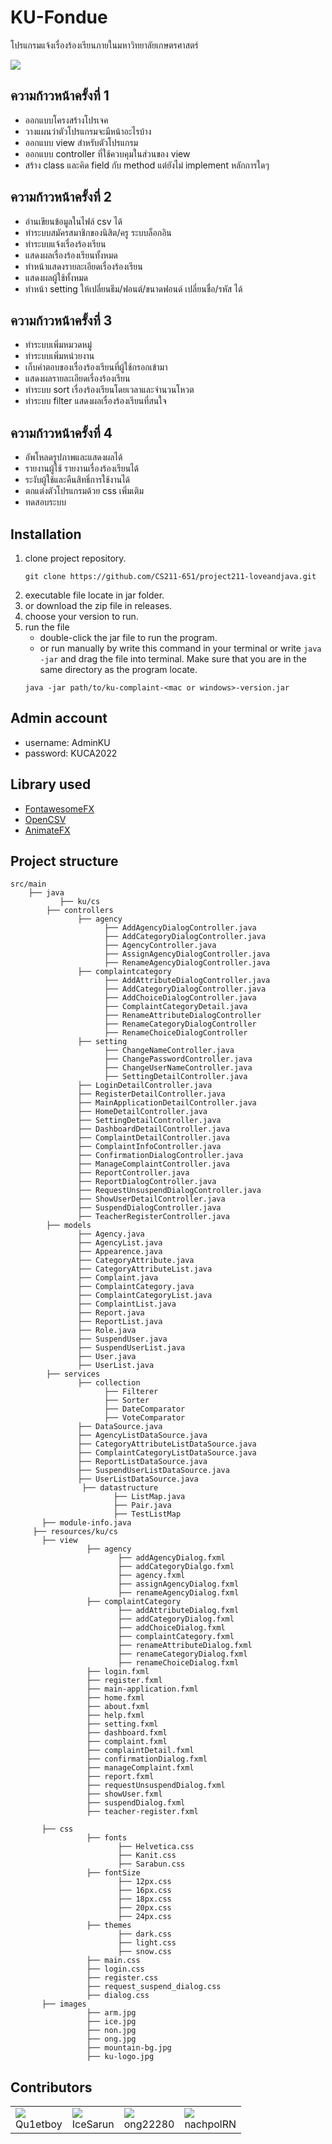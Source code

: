# KU-Fondue

โปรแกรมแจ้งเรื่องร้องเรียนภายในมหาวิทยาลัยเกษตรศาสตร์

![](readme_image/program_sample.png)

## ความก้าวหน้าครั้งที่ 1

- ออกแบบโครงสร้างโปรเจค
- วางแผนว่าตัวโปรแกรมจะมีหน้าอะไรบ้าง
- ออกแบบ view สําหรับตัวโปรแกรม
- ออกแบบ controller ที่ใช้ควบคุมในส่วนของ view
- สร้าง class และคิด field กับ method แต่ยังไม่ implement หลักการใดๆ

## ความก้าวหน้าครั้งที่ 2

- อ่านเขียนข้อมูลในไฟล์ csv ได้
- ทําระบบสมัครสมาชิกของนิสิต/ครู ระบบล็อกอิน
- ทําระบบแจ้งเรื่องร้องเรียน
- แสดงผลเรื่องร้องเรียนทั้งหมด
- ทําหน้าแสดงรายละเอียดเรื่องร้องเรียน
- แสดงผลผู้ใช้ทั้งหมด
- ทําหน้า setting ให้เปลี่ยนธีม/ฟอนต์/ขนาดฟอนด์ เปลี่ยนชื่อ/รหัส ได้

## ความก้าวหน้าครั้งที่ 3

- ทําระบบเพิ่มหมวดหมู่
- ทําระบบเพิ่มหน่วยงาน
- เก็บคําตอบของเรื่องร้องเรียนที่ผู้ใช้กรอกเข้ามา
- แสดงผลรายละเอียดเรื่องร้องเรียน
- ทําระบบ sort เรื่องร้องเรียนโดยเวลาและจํานวนโหวต
- ทําระบบ filter แสดงผลเรื่องร้องเรียนที่สนใจ

## ความก้าวหน้าครั้งที่ 4

- อัพโหลดรูปภาพและแสดงผลได้
- รายงานผู้ใช้ รายงานเรื่องร้องเรียนได้
- ระงับผู้ใช้และคืนสิทธิ์การใช้งานได้
- ตกแต่งตัวโปรแกรมด้วย css เพิ่มเติม
- ทดสอบระบบ

## Installation

1. clone project repository.
   ```
   git clone https://github.com/CS211-651/project211-loveandjava.git
   ```
2. executable file locate in jar folder.
3. or download the zip file in releases.
4. choose your version to run.
5. run the file
   - double-click the jar file to run the program.
   - or run manually by write this command in your terminal or write `java -jar` and drag the file into terminal. Make sure that you are in the same directory as the program locate.
   ```
   java -jar path/to/ku-complaint-<mac or windows>-version.jar
   ```

## Admin account

- username: AdminKU
- password: KUCA2022

## Library used

- [FontawesomeFX](https://mvnrepository.com/artifact/de.jensd/fontawesomefx-fontawesome/4.7.0-9.1.2)
- [OpenCSV](https://opencsv.sourceforge.net/)
- [AnimateFX](https://github.com/Typhon0/AnimateFX)

## Project structure

```
src/main
    ├── java
           ├── ku/cs
		├── controllers
		       ├── agency
		             ├── AddAgencyDialogController.java
		             ├── AddCategoryDialogController.java
		             ├── AgencyController.java
		             ├── AssignAgencyDialogController.java
		             ├── RenameAgencyDialogController.java
		       ├── complaintcategory
		             ├── AddAttributeDialogController.java
		             ├── AddCategoryDialogController.java
		             ├── AddChoiceDialogController.java
		             ├── ComplaintCategoryDetail.java
		             ├── RenameAttributeDialogController
		             ├── RenameCategoryDialogController
		             ├── RenameChoiceDialogController
		       ├── setting
		             ├── ChangeNameController.java
		             ├── ChangePasswordController.java
		             ├── ChangeUserNameController.java
		             ├── SettingDetailController.java
		       ├── LoginDetailController.java
		       ├── RegisterDetailController.java
		       ├── MainApplicationDetailController.java
		       ├── HomeDetailController.java
		       ├── SettingDetailController.java
		       ├── DashboardDetailController.java
		       ├── ComplaintDetailController.java
		       ├── ComplaintInfoController.java
		       ├── ConfirmationDialogController.java
		       ├── ManageComplaintController.java
		       ├── ReportController.java
		       ├── ReportDialogController.java
		       ├── RequestUnsuspendDialogController.java
		       ├── ShowUserDetailController.java
		       ├── SuspendDialogController.java
		       ├── TeacherRegisterController.java
		├── models
		       ├── Agency.java
		       ├── AgencyList.java
		       ├── Appearence.java
		       ├── CategoryAttribute.java
		       ├── CategoryAttributeList.java
		       ├── Complaint.java
		       ├── ComplaintCategory.java
		       ├── ComplaintCategoryList.java
		       ├── ComplaintList.java
		       ├── Report.java
		       ├── ReportList.java
		       ├── Role.java
		       ├── SuspendUser.java
		       ├── SuspendUserList.java
		       ├── User.java
		       ├── UserList.java
		├── services
		       ├── collection
		             ├── Filterer
		             ├── Sorter
		             ├── DateComparator
		             ├── VoteComparator
		       ├── DataSource.java
		       ├── AgencyListDataSource.java
		       ├── CategoryAttributeListDataSource.java
		       ├── ComplaintCategoryListDataSource.java
		       ├── ReportListDataSource.java
		       ├── SuspendUserListDataSource.java
		       ├── UserListDataSource.java
                ├── datastructure
                       ├── ListMap.java
                       ├── Pair.java
                       ├── TestListMap
	   ├── module-info.java
     ├── resources/ku/cs
	   ├── view
                 ├── agency
                        ├── addAgencyDialog.fxml
                        ├── addCategoryDialgo.fxml
                        ├── agency.fxml
                        ├── assignAgencyDialog.fxml
                        ├── renameAgencyDialog.fxml
                 ├── complaintCategory
                        ├── addAttributeDialog.fxml
                        ├── addCategoryDialog.fxml
                        ├── addChoiceDialog.fxml
                        ├── complaintCategory.fxml
                        ├── renameAttributeDialog.fxml
                        ├── renameCategoryDialog.fxml
                        ├── renameChoiceDialog.fxml
                 ├── login.fxml
                 ├── register.fxml
                 ├── main-application.fxml
                 ├── home.fxml
                 ├── about.fxml
                 ├── help.fxml
                 ├── setting.fxml
                 ├── dashboard.fxml
                 ├── complaint.fxml
                 ├── complaintDetail.fxml
                 ├── confirmationDialog.fxml
                 ├── manageComplaint.fxml
                 ├── report.fxml
                 ├── requestUnsuspendDialog.fxml
                 ├── showUser.fxml
                 ├── suspendDialog.fxml
                 ├── teacher-register.fxml

	   ├── css
                 ├── fonts
                        ├── Helvetica.css
                        ├── Kanit.css
                        ├── Sarabun.css
                 ├── fontSize
                        ├── 12px.css
                        ├── 16px.css
                        ├── 18px.css
                        ├── 20px.css
                        ├── 24px.css
                 ├── themes
                        ├── dark.css
                        ├── light.css
                        ├── snow.css
                 ├── main.css
                 ├── login.css
                 ├── register.css
                 ├── request_suspend_dialog.css
                 ├── dialog.css
	   ├── images
                 ├── arm.jpg
                 ├── ice.jpg
                 ├── non.jpg
                 ├── ong.jpg
                 ├── mountain-bg.jpg
                 ├── ku-logo.jpg
```

## Contributors

<table>
   <tr>
      <td>
         <a href="https://github.com/Qu1etboy">
           <img src="https://contrib.rocks/image?repo=Qu1etboy/ku-complaint-webpage" />
         </a>
         <div>
            Qu1etboy
         </div>
      </td>
      <td>
         <a href="https://github.com/IceSarun">
           <img src="https://contrib.rocks/image?repo=IceSarun/git101" />
         </a>
         <div>
            IceSarun
         </div>
      </td>
      <td>
         <a href="https://github.com/ong22280">
           <img src="https://contrib.rocks/image?repo=ong22280/ong22280" />
         </a>
         <div>
            ong22280
         </div>
      </td>
      <td>
         <a href="https://github.com/nachpolRN">
           <img src="https://contrib.rocks/image?repo=nachpolRN/git101" />
         </a>
         <div>
            nachpolRN
         </div>
      </td>
   </tr>
</table>

[//]: # "**วิธีทดสอบการ RUN**"
[//]: # "1. Main"
[//]: # "   - `run Main Class`"
[//]: # "2. javafx plugin"
[//]: # "   - `MVN Clean`"
[//]: # "   - `javafx -> javafx:run`"
[//]: #
[//]: # "**วิธีสร้าง Jar**<br>"
[//]: # "MVN Clean<br>"
[//]: # "MVN install<br><br>"
[//]: # "file จะอยู่ใน target เป็น shade.jar "

